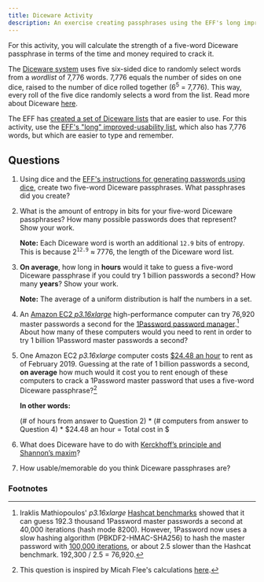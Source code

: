 ```yaml
---
title: Diceware Activity
description: An exercise creating passphrases using the EFF's long improved-usability list.
---
```


For this activity, you will calculate the strength of a five-word Diceware passphrase in terms of the time and money required to crack it.  

The [Diceware system](http://world.std.com/~reinhold/diceware.html) uses five six-sided dice to randomly select words from a *wordlist* of 7,776 words. 7,776 equals the number of sides on one dice, raised to the number of dice rolled together (6<sup>5</sup> = 7,776). This way, every roll of the five dice randomly selects a word from the list. Read more about Diceware [here](https://theintercept.com/2015/03/26/passphrases-can-memorize-attackers-cant-guess/).


The EFF has [created a set of Diceware lists](https://www.eff.org/deeplinks/2016/07/new-wordlists-random-passphrases) that are easier to use. For this activity, use the [EFF's "long" improved-usability list](https://www.eff.org/files/2016/07/18/eff_large_wordlist.txt), which also has 7,776 words, but which are easier to type and remember.

## Questions

1. Using dice and the [EFF's instructions for generating passwords using dice](https://www.eff.org/dice), create two five-word Diceware passphrases. What passphrases did you create?

1. What is the amount of entropy in bits for your five-word Diceware passphrases? How many possible passwords does that represent? Show your work.

    **Note:** Each Diceware word is worth an additional `12.9` bits of entropy. This is because 2<sup>`12.9`</sup> ≈ 7776, the length of the Diceware word list.

1. **On average**, how long in **hours** would it take to guess a five-word Diceware passphrase if you could try 1 billion passwords a second? How many **years**? Show your work.

    **Note:** The average of a uniform distribution is half the numbers in a set.

1. An [Amazon EC2 *p3.16xlarge*](https://aws.amazon.com/ec2/instance-types/p3/) high-performance computer can try 76,920 master passwords a second for the [1Password password manager](https://1password.com).[^1] About how many of these computers would you need to rent in order to try 1 billion 1Password master passwords a second?

1. One Amazon EC2 *p3.16xlarge* computer costs [$24.48 an hour](https://aws.amazon.com/ec2/instance-types/p3/) to rent as of February 2019. Guessing at the rate of 1 billion passwords a second, **on average** how much would it cost you to rent enough of these computers to crack a 1Password master password that uses a five-word Diceware passphrase?[^2]

    **In other words:**  

    (# of hours from answer to Question 2) * (# computers from answer to Question 4) * $24.48 an hour = Total cost in $

1. What does Diceware have to do with [Kerckhoff’s principle and Shannon’s maxim](https://en.wikipedia.org/wiki/Kerckhoffs%27s_principle)?

1. How usable/memorable do you think Diceware passphrases are?

### Footnotes

[^1]: Iraklis Mathiopoulos' *p3.16xlarge* [Hashcat benchmarks](https://medium.com/@iraklis/running-hashcat-v4-0-0-in-amazons-aws-new-p3-16xlarge-instance-e8fab4541e9b) showed that it can guess 192.3 thousand 1Password master passwords a second at 40,000 iterations (hash mode 8200). However, 1Password now uses a slow hashing algorithm (PBKDF2-HMAC-SHA256) to hash the master password with [100,000 iterations](https://1password.com/files/1Password%20for%20Teams%20White%20Paper.pdf), or about 2.5 slower than the Hashcat benchmark. 192,300 / 2.5 = 76,920.
[^2]: This question is inspired by Micah Flee's calculations [here](https://github.com/micahflee/passphraseme/blob/master/README.md#strength-of-passphrases).
